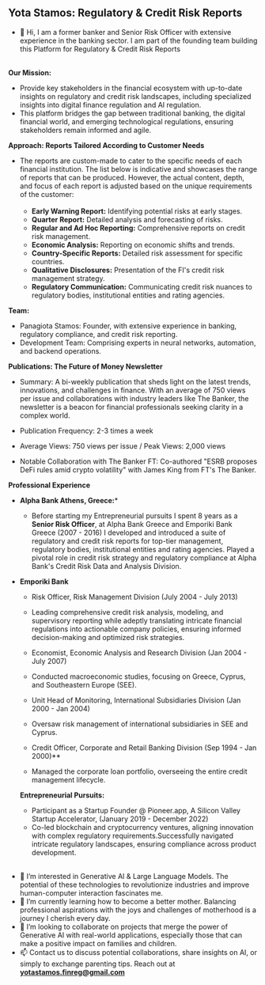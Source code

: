 ## Yota Stamos: Regulatory & Credit Risk Reports

- 👋 Hi, I am a former banker and Senior Risk Officer with extensive experience in the banking sector. I am part of the founding team building this Platform for Regulatory & Credit Risk Reports<br><br>

**Our Mission:**
* Provide key stakeholders in the financial ecosystem with up-to-date insights on regulatory and credit risk landscapes, including specialized insights into digital finance regulation and AI regulation.
* This platform bridges the gap between traditional banking, the digital financial world, and emerging technological regulations, ensuring stakeholders remain informed and agile.<br>


**Approach: Reports Tailored According to Customer Needs**
* The reports are custom-made to cater to the specific needs of each financial institution. The list below is indicative and showcases the range of reports that can be produced. However, the actual content, depth, and focus of each report is adjusted based on the unique requirements of the customer:<br><br>
  * **Early Warning Report:** Identifying potential risks at early stages.
  * **Quarter Report:** Detailed analysis and forecasting of risks.
  * **Regular and Ad Hoc Reporting:** Comprehensive reports on credit risk management.
  * **Economic Analysis:** Reporting on economic shifts and trends.
  * **Country-Specific Reports:** Detailed risk assessment for specific countries.
  * **Qualitative Disclosures:** Presentation of the FI's credit risk management strategy.
  * **Regulatory Communication:** Communicating credit risk nuances to regulatory bodies, institutional entities and rating agencies.<br>

**Team:**
* Panagiota Stamos: Founder, with extensive experience in banking, regulatory compliance, and credit risk reporting.
* Development Team: Comprising experts in neural networks, automation, and backend operations.<br>


**Publications: The Future of Money Newsletter** <br>

* Summary: A bi-weekly publication that sheds light on the latest trends, innovations, and challenges in finance. With an average of 750 views per issue and collaborations with industry leaders like The Banker, the newsletter is a beacon for financial professionals seeking clarity in a complex world.<br>

* Publication Frequency: 2-3 times a week<br>
* Average Views: 750 views per issue / Peak Views: 2,000 views <br>

* Notable Collaboration with The Banker FT: Co-authored "ESRB proposes DeFi rules amid crypto volatility" with James King from FT's The Banker.<br>

**Professional Experience**
* **Alpha Bank Athens, Greece:***
  * Before starting my Entrepreneurial pursuits I spent 8 years as a **Senior Risk Officer**, at Alpha Bank Greece and Emporiki Bank Greece (2007 - 2016) I developed and introduced a suite of regulatory and credit risk reports for top-tier management, regulatory bodies, institutional entities and rating agencies. Played a pivotal role in credit risk strategy and regulatory compliance at Alpha Bank's Credit Risk Data and Analysis Division.<br>

* **Emporiki Bank**
  * Risk Officer, Risk Management Division (July 2004 - July 2013)
  * Leading comprehensive credit risk analysis, modeling, and supervisory reporting while adeptly translating intricate financial
    regulations into actionable company policies, ensuring informed decision-making and optimized risk strategies.
    
  * Economist, Economic Analysis and Research Division (Jan 2004 - July 2007)
  * Conducted macroeconomic studies, focusing on Greece, Cyprus, and Southeastern Europe (SEE).

  * Unit Head of Monitoring, International Subsidiaries Division (Jan 2000 - Jan 2004)
  * Oversaw risk management of international subsidiaries in SEE and Cyprus.

  * Credit Officer, Corporate and Retail Banking Division (Sep 1994 - Jan 2000)**
  * Managed the corporate loan portfolio, overseeing the entire credit management lifecycle.
 
  **Entrepreneurial Pursuits:** <br>
  * Participant as a Startup Founder @ Pioneer.app, A Silicon Valley Startup Accelerator, (January 2019 - December 2022)
  * Co-led blockchain and cryptocurrency ventures, aligning innovation with complex regulatory 
    requirements.Successfully navigated intricate regulatory landscapes, ensuring compliance across 
    product development.<br><br>

- 👀 I’m interested in Generative AI & Large Language Models. The potential of these technologies to revolutionize industries and improve human-computer interaction fascinates me.
- 🌱 I’m currently learning  how to become a better mother. Balancing professional aspirations with the joys and challenges of motherhood is a journey I cherish every day.
- 💞️ I’m looking to collaborate on projects that merge the power of Generative AI with real-world applications, especially those that can make a positive impact on families and children.
- 📫 Contact us to discuss potential collaborations, share insights on AI, or simply to exchange parenting tips. Reach out at **yotastamos.finreg@gmail.com**

<!---
YotaStamos/YotaStamos is a ✨ special ✨ repository because its `README.md` (this file) appears on your GitHub profile.
You can click the Preview link to take a look at your changes.
--->
